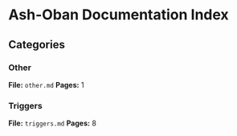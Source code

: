# Ash-Oban Documentation Index

## Categories

### Other
**File:** `other.md`
**Pages:** 1

### Triggers
**File:** `triggers.md`
**Pages:** 8
